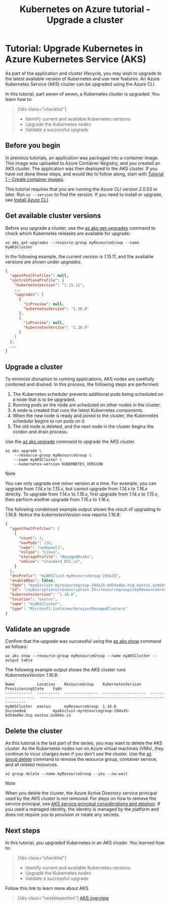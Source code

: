 ﻿---
title: Kubernetes on Azure tutorial - Upgrade a cluster
description: In this Azure Kubernetes Service (AKS) tutorial, you learn how to upgrade an existing AKS cluster to the latest available Kubernetes version.
services: container-service
ms.topic: tutorial
ms.date: 09/30/2020

ms.custom: mvc

#Customer intent: As a developer or IT pro, I want to learn how to upgrade an Azure Kubernetes Service (AKS) cluster so that I can use the latest version of Kubernetes and features.
---

# Tutorial: Upgrade Kubernetes in Azure Kubernetes Service (AKS)

As part of the application and cluster lifecycle, you may wish to upgrade to the latest available version of Kubernetes and use new features. An Azure Kubernetes Service (AKS) cluster can be upgraded using the Azure CLI.

In this tutorial, part seven of seven, a Kubernetes cluster is upgraded. You learn how to:

> [!div class="checklist"]
> * Identify current and available Kubernetes versions
> * Upgrade the Kubernetes nodes
> * Validate a successful upgrade

## Before you begin

In previous tutorials, an application was packaged into a container image. This image was uploaded to Azure Container Registry, and you created an AKS cluster. The application was then deployed to the AKS cluster. If you have not done these steps, and would like to follow along, start with [Tutorial 1 – Create container images][aks-tutorial-prepare-app].

This tutorial requires that you are running the Azure CLI version 2.0.53 or later. Run `az --version` to find the version. If you need to install or upgrade, see [Install Azure CLI][azure-cli-install].

## Get available cluster versions

Before you upgrade a cluster, use the [az aks get-upgrades][] command to check which Kubernetes releases are available for upgrade:

```azurecli
az aks get-upgrades --resource-group myResourceGroup --name myAKSCluster
```

In the following example, the current version is *1.15.11*, and the available versions are shown under *upgrades*.

```json
{
  "agentPoolProfiles": null,
  "controlPlaneProfile": {
    "kubernetesVersion": "1.15.11",
    ...
    "upgrades": [
      {
        "isPreview": null,
        "kubernetesVersion": "1.16.8"
      },
      {
        "isPreview": null,
        "kubernetesVersion": "1.16.9"
      }
    ]
  },
  ...
}
```

## Upgrade a cluster

To minimize disruption to running applications, AKS nodes are carefully cordoned and drained. In this process, the following steps are performed:

1. The Kubernetes scheduler prevents additional pods being scheduled on a node that is to be upgraded.
1. Running pods on the node are scheduled on other nodes in the cluster.
1. A node is created that runs the latest Kubernetes components.
1. When the new node is ready and joined to the cluster, the Kubernetes scheduler begins to run pods on it.
1. The old node is deleted, and the next node in the cluster begins the cordon and drain process.

Use the [az aks upgrade][] command to upgrade the AKS cluster.

```azurecli
az aks upgrade \
    --resource-group myResourceGroup \
    --name myAKSCluster \
    --kubernetes-version KUBERNETES_VERSION
```

> [!NOTE]
> You can only upgrade one minor version at a time. For example, you can upgrade from *1.14.x* to *1.15.x*, but cannot upgrade from *1.14.x* to *1.16.x* directly. To upgrade from *1.14.x* to *1.16.x*, first upgrade from *1.14.x* to *1.15.x*, then perform another upgrade from *1.15.x* to *1.16.x*.

The following condensed example output shows the result of upgrading to *1.16.8*. Notice the *kubernetesVersion* now reports *1.16.8*:

```json
{
  "agentPoolProfiles": [
    {
      "count": 3,
      "maxPods": 110,
      "name": "nodepool1",
      "osType": "Linux",
      "storageProfile": "ManagedDisks",
      "vmSize": "Standard_DS1_v2",
    }
  ],
  "dnsPrefix": "myAKSClust-myResourceGroup-19da35",
  "enableRbac": false,
  "fqdn": "myaksclust-myresourcegroup-19da35-bd54a4be.hcp.eastus.azmk8s.io",
  "id": "/subscriptions/<Subscription ID>/resourcegroups/myResourceGroup/providers/Microsoft.ContainerService/managedClusters/myAKSCluster",
  "kubernetesVersion": "1.16.8",
  "location": "eastus",
  "name": "myAKSCluster",
  "type": "Microsoft.ContainerService/ManagedClusters"
}
```

## Validate an upgrade

Confirm that the upgrade was successful using the [az aks show][] command as follows:

```azurecli
az aks show --resource-group myResourceGroup --name myAKSCluster --output table
```

The following example output shows the AKS cluster runs *KubernetesVersion 1.16.8*:

```
Name          Location    ResourceGroup    KubernetesVersion    ProvisioningState    Fqdn
------------  ----------  ---------------  -------------------  -------------------  ----------------------------------------------------------------
myAKSCluster  eastus      myResourceGroup  1.16.8               Succeeded            myaksclust-myresourcegroup-19da35-bd54a4be.hcp.eastus.azmk8s.io
```

## Delete the cluster

As this tutorial is the last part of the series, you may want to delete the AKS cluster. As the Kubernetes nodes run on Azure virtual machines (VMs), they continue to incur charges even if you don't use the cluster. Use the [az group delete][az-group-delete] command to remove the resource group, container service, and all related resources.

```azurecli-interactive
az group delete --name myResourceGroup --yes --no-wait
```

> [!NOTE]
> When you delete the cluster, the Azure Active Directory service principal used by the AKS cluster is not removed. For steps on how to remove the service principal, see [AKS service principal considerations and deletion][sp-delete]. If you used a managed identity, the identity is managed by the platform and does not require you to provision or rotate any secrets.

## Next steps

In this tutorial, you upgraded Kubernetes in an AKS cluster. You learned how to:

> [!div class="checklist"]
> * Identify current and available Kubernetes versions
> * Upgrade the Kubernetes nodes
> * Validate a successful upgrade

Follow this link to learn more about AKS.

> [!div class="nextstepaction"]
> [AKS overview][aks-intro]

<!-- LINKS - external -->
[kubernetes-drain]: https://kubernetes.io/docs/tasks/administer-cluster/safely-drain-node/

<!-- LINKS - internal -->
[aks-intro]: ./intro-kubernetes.md
[aks-tutorial-prepare-app]: ./tutorial-kubernetes-prepare-app.md
[az aks show]: /cli/azure/aks#az-aks-show
[az aks get-upgrades]: /cli/azure/aks#az-aks-get-upgrades
[az aks upgrade]: /cli/azure/aks#az-aks-upgrade
[azure-cli-install]: /cli/azure/install-azure-cli
[az-group-delete]: /cli/azure/group#az-group-delete
[sp-delete]: kubernetes-service-principal.md#additional-considerations
